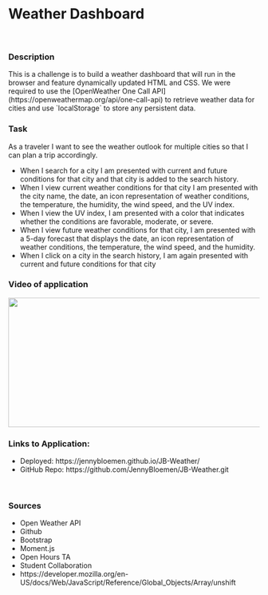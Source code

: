 <h1>Weather Dashboard</h1>
<br>
<h3>Description</h3>
This is a challenge is to build a weather dashboard that will run in the browser and feature dynamically updated HTML and CSS. We were required to use the [OpenWeather One Call API](https://openweathermap.org/api/one-call-api) to retrieve weather data for cities and use `localStorage` to store any persistent data.
<br>
<h3>Task</h3>
As a traveler I want to see the weather outlook for multiple cities
so that I can plan a trip accordingly.
<ul>
  <li>When I search for a city I am presented with current and future conditions for that city and that city is added to the search history.</li>
  <li>When I view current weather conditions for that city I am presented with the city name, the date, an icon representation of weather conditions, the temperature, the humidity, the wind speed, and the UV index.
  </li>
  <li>When I view the UV index, I am presented with a color that indicates whether the conditions are favorable, moderate, or severe.</li>
  <li>When I view future weather conditions for that city, I am presented with a 5-day forecast that displays the date, an icon representation of weather conditions, the temperature, the wind speed, and the humidity.
  </li>
  <li>When I click on a city in the search history, I am again presented with current and future conditions for that city
  </li>
</ul>

<h3>Video of application</h3>
<img src="./Assets/WeatherDashboard.gif" width="540" height="259"/>
<br>
<h3>Links to Application:</h3>
 <ul>
    <li>Deployed: https://jennybloemen.github.io/JB-Weather/</li>
    <li>GitHub Repo: https://github.com/JennyBloemen/JB-Weather.git</li>
  </ul>
<br>
<h3>Sources</h3>
<ul>
  <li>Open Weather API</li> 
  <li>Github</li>
  <li>Bootstrap</li>
  <li>Moment.js</li>
  <li>Open Hours TA</li>
  <li>Student Collaboration</li>
  <li>https://developer.mozilla.org/en-US/docs/Web/JavaScript/Reference/Global_Objects/Array/unshift</li>
  </ul>

